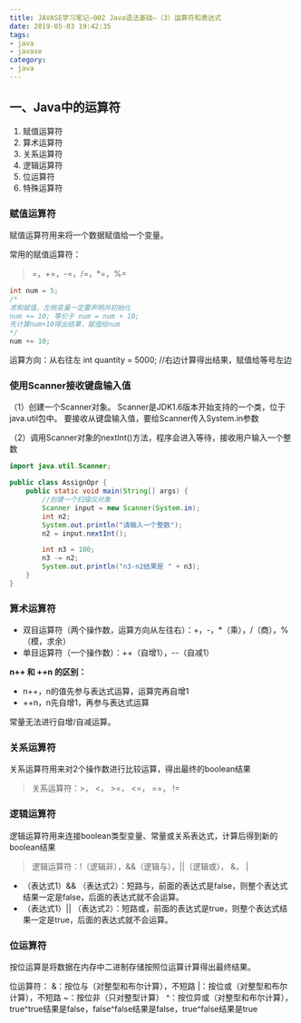 ```yaml
---
title: JAVASE学习笔记—002 Java语法基础—（3）运算符和表达式
date: 2019-05-03 19:42:35
tags:
- java
- javase
category:
- java
---
```


## 一、Java中的运算符
1. 赋值运算符
2. 算术运算符
3. 关系运算符
4. 逻辑运算符
4. 位运算符
5. 特殊运算符

<!-- more -->

### 赋值运算符

赋值运算符用来将一个数据赋值给一个变量。

常用的赋值运算符：
> =，+=，-=，/=，*=，%=

``` java
int num = 5;
/*
求和赋值，左侧变量一定要声明并初始化
num += 10; 等价于 num = num + 10;
先计算num+10得出结果，赋值给num
*/
num += 10;
```

运算方向：从右往左
int quantity = 5000;    //右边计算得出结果，赋值给等号左边

### 使用Scanner接收键盘输入值
（1）创建一个Scanner对象。
Scanner是JDK1.6版本开始支持的一个类，位于java.util包中。
要接收从键盘输入值，要给Scanner传入System.in参数

（2）调用Scanner对象的nextInt()方法，程序会进入等待，接收用户输入一个整数

``` java
import java.util.Scanner;

public class AssignOpr {
    public static void main(String[] args) {
        //创建一个扫描仪对象
        Scanner input = new Scanner(System.in);
        int n2;
        System.out.println("请输入一个整数");
        n2 = input.nextInt();

        int n3 = 100;
        n3 -= n2;
        System.out.println("n3-n2结果是 " + n3);
    }
}
```

### 算术运算符

- 双目运算符（两个操作数，运算方向从左往右）：+，-，*（乘），/（商），%（模，求余）
- 单目运算符（一个操作数）：++（自增1），--（自减1）

**n++ 和 ++n 的区别：**
- n++，n的值先参与表达式运算，运算完再自增1
- ++n，n先自增1，再参与表达式运算

常量无法进行自增/自减运算。

### 关系运算符

关系运算符用来对2个操作数进行比较运算，得出最终的boolean结果

> 关系运算符：>， <， >=， <=， ==， !=


### 逻辑运算符

逻辑运算符用来连接boolean类型变量、常量或关系表达式，计算后得到新的boolean结果

> 逻辑运算符：!（逻辑非），&&（逻辑与），||（逻辑或）， &， |

- （表达式1）&& （表达式2）：短路与，前面的表达式是false，则整个表达式结果一定是false，后面的表达式就不会运算。
- （表达式1）|| （表达式2）：短路或，前面的表达式是true，则整个表达式结果一定是true，后面的表达式就不会运算。

### 位运算符

按位运算是将数据在内存中二进制存储按照位运算计算得出最终结果。

位运算符：
&：按位与（对整型和布尔计算），不短路
|：按位或（对整型和布尔计算），不短路
~：按位非（只对整型计算）
^：按位异或（对整型和布尔计算），true^true结果是false，false^false结果是false，true^false结果是true

